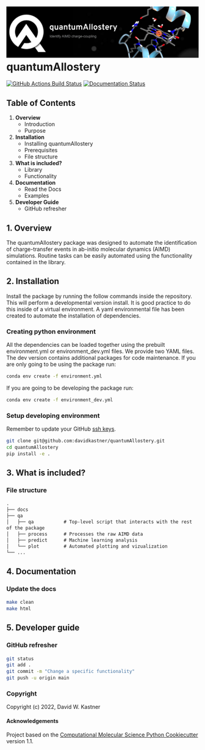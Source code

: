 ![Graphical Summary of README](docs/_static/header.webp)
quantumAllostery
==============================
[//]: # (Badges)
[![GitHub Actions Build Status](https://github.com/davidkastner/quantumAllostery/workflows/CI/badge.svg)](https://github.com/davidkastner/quantumAllostery/actions?query=workflow%3ACI)
[![Documentation Status](https://readthedocs.org/projects/quantumallostery/badge/?version=latest)](https://quantumallostery.readthedocs.io/en/latest/?badge=latest)


## Table of Contents
1. **Overview**
    * Introduction
    * Purpose
2. **Installation**
    * Installing quantumAllostery
    * Prerequisites
    * File structure
3. **What is included?**
    * Library
    * Functionality
4. **Documentation**
    * Read the Docs
    * Examples
5. **Developer Guide**
    * GitHub refresher


## 1. Overview
The quantumAllostery package was designed to automate the identification of charge-transfer events in ab-initio molecular dynamics (AIMD) simulations. Routine tasks can be easily automated using the functionality contained in the library.


## 2. Installation
Install the package by running the follow commands inside the repository. This will perform a developmental version install. It is good practice to do this inside of a virtual environment. A yaml environmental file has been created to automate the installation of dependencies.

### Creating python environment
All the dependencies can be loaded together using the prebuilt environment.yml or environment_dev.yml files.
We provide two YAML files. The dev version contains additional packages for code maintenance.
If you are only going to be using the package run:
```bash
conda env create -f environment.yml
```
If you are going to be developing the package run:
```bash
conda env create -f environment_dev.yml
```

### Setup developing environment
Remember to update your GitHub [ssh keys](https://docs.github.com/en/authentication/connecting-to-github-with-ssh/adding-a-new-ssh-key-to-your-github-account).
```bash
git clone git@github.com:davidkastner/quantumAllostery.git
cd quantumAllostery
pip install -e .
```


## 3. What is included?
### File structure
```
.
├── docs
├── qa
│   ├── qa           # Top-level script that interacts with the rest of the package
│   ├── process      # Processes the raw AIMD data
│   ├── predict      # Machine learning analysis
│   └── plot         # Automated plotting and vizualization 
└── ...
```


## 4. Documentation
### Update the docs
```bash
make clean
make html
```


## 5. Developer guide
### GitHub refresher
```bash
git status
git add .
git commit -m "Change a specific functionality"
git push -u origin main
```


### Copyright
Copyright (c) 2022, David W. Kastner


#### Acknowledgements
Project based on the 
[Computational Molecular Science Python Cookiecutter](https://github.com/molssi/cookiecutter-cms) version 1.1.
